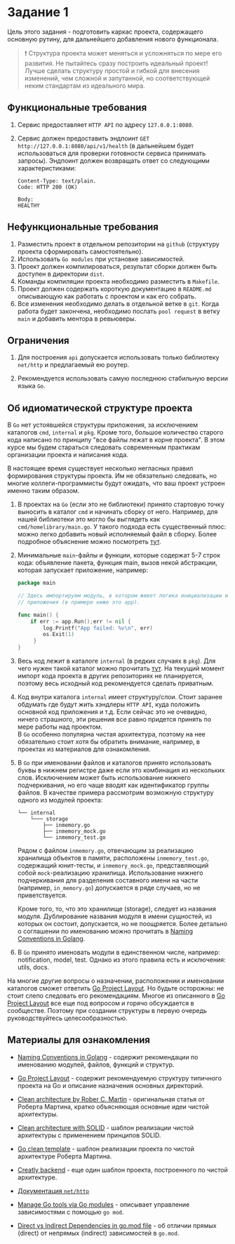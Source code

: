 # Задание 1

Цель этого задания - подготовить каркас проекта, содержащего основную рутину,
для дальнейшего добавления нового функционала.

> :exclamation: Структура проекта может меняться и усложняться по мере его
развития. Не пытайтесь сразу построить идеальный проект! Лучше сделать структуру
простой и гибкой для внесения изменений, чем сложной и запутанной, но
соответствующей неким стандартам из идеального мира.

## Функциональные требования

1. Сервис предоставляет `HTTP API` по адресу `127.0.0.1:8080`.

1. Сервис должен предоставить эндпоинт `GET http://127.0.0.1:8080/api/v1/health`
   (в дальнейшем будет использоваться для проверки готовности сервиса принимать
   запросы). Эндпоинт должен возвращать ответ со следующими характеристиками:

   ```text
   Content-Type: text/plain.
   Code: HTTP 200 (OK)

   Body:
   HEALTHY
   ```

## Нефункциональные требования

1. Разместить проект в отдельном репозитории на `github`
   (структуру проекта сформировать самостоятельно).
1. Использовать `Go modules` при установке зависимостей.
1. Проект должен компилироваться, результат сборки должен быть доступен
   в директории `dist`.
1. Команды компиляции проекта необходимо разместить в `Makefile`.
1. Проект должен содержать короткую документацию в `README.md` описывающую
   как работать с проектом и как его собрать.
1. Все изменения необходимо делать в отдельной ветке в `git`.
   Когда работа будет закончена, необходимо послать `pool request` в ветку `main`
   и добавить ментора в ревьюверы.

## Ограничения

1. Для построения `api` допускается использовать только библиотеку `net/http`
   и предлагаемый ею роутер.

1. Рекомендуется использовать самую последнюю стабильную версии языка `Go`.

## Об идиоматической структуре проекта

В `Go` нет устоявшейся структуры приложения, за исключением каталогов `cmd`,
`internal` и `pkg`. Кроме того, большое количество старого кода написано по
принципу "все файлы лежат в корне проекта". В этом курсе мы будем стараться
следовать современным практикам организации проекта и написания кода.  

В настоящее время существует несколько негласных правил формирования структуры
проекта. Им не обязательно следовать, но многие коллеги-программисты будут
ожидать, что ваш проект устроен именно таким образом.

1. В проектах на `Go` (если это не библиотеки) принято стартовую точку выносить
   в каталог `cmd` и начинать сборку от него. Например, для нашей библиотеки это
   могло бы выглядеть как `cmd/homelibrary/main.go`. У такого подхода есть
   существенный плюс: можно легко добавить новый исполняемый файл в сборку.
   Более подробное объяснение можно посмотреть [тут][structure-why-cmd].

1. Минимальные `main`-файлы и функции, которые содержат 5-7 строк кода:
   объявление пакета, функция main, вызов некой абстракции, которая запускает
   приложение, например:

   ```go
   package main

   // Здесь импортируем модуль, в котором живет логика инициализации и запуска
   // приложения (в примере ниже это app).

   func main() {
       if err := app.Run();err != nil {
           log.Printf("App failed: %v\n", err)
           os.Exit(1)
        }
   }
   ```

1. Весь код лежит в каталоге `internal` (в редких случаях в `pkg`). Для чего
   нужен такой каталог можно прочитать [тут][structure-why-internal]. На текущий
   момент импорт кода проекта в других репозиториях не планируется, поэтому весь
   исходный код рекомендуется сделать приватным.

1. Код внутри каталога `internal` имеет структуру/слои. Стоит заранее обдумать
   где будут жить хэндлеры `HTTP API`, куда положить основной код приложения и
   т.д. Если сейчас это не очевидно, ничего страшного, эти решения все равно
   придется принять по мере работы над проектом.  
   В `Go` особенно популярна чистая архитектура, поэтому на нее обязательно
   стоит хотя бы обратить внимание, например, в проектах из материалов для
   ознакомления.

1. В `Go` при именовании файлов и каталогов принято использовать буквы в
   нижнем регистре даже если это комбинация из нескольких слов. Исключением
   может быть использование нижнего подчеркивания, но его чаще вводят как
   идентификатор группы файлов. В качестве примера рассмотрим возможную структуру
   одного из модулей проекта:

   ```text
   └── internal
       └─── storage
           ├── inmemory.go
           ├── inmemory_mock.go
           └── inmemory_test.go
   ```

   Рядом с файлом `inmemory.go`, отвечающим за реализацию хранилища объектов
   в памяти, расположены `inmemory_test.go`, содержащий юнит-тесты, и
   `inmemory_mock.go`, представляющий собой `mock`-реализацию хранилища.
   Использование нижнего подчеркивания для разделения составного имени на части
   (например, `in_memory.go`) допускается в ряде случаев, но не приветствуется.

   Кроме того, то, что это хранилище (storage), следует из названия модуля.
   Дублирование названия модуля в имени сущностей, из которых он состоит,
   допускается, но не поощряется. Более детально о соглашении по именованию
   можно прочитать в [Naming Conventions in Golang][naming-convention].

1. В `Go` принято именовать модули в единственном числе, например:
   notification, model, test. Однако из этого правила есть и исключения:
   utils, docs.

На многие другие вопросы о назначении, расположении и именовании каталогов сможет
ответить [Go Project Layout][project-layout]. Но будьте осторожны: не стоит слепо
следовать его рекомендациям. Многое из описанного в
[Go Project Layout][project-layout] все еще под вопросом и горячо обсуждается
в сообществе. Поэтому при создании структуры в первую очередь руководствуйтесь
целесообразностью.

## Материалы для ознакомления

- [Naming Conventions in Golang][naming-convention] - содержит рекомендации
  по именованию модулей, файлов, функций и структур.

- [Go Project Layout](https://github.com/golang-standards/project-layout) -
  содержит рекомендуемую структуру типичного проекта на Go и описание назначения
  основных директорий.

- [Clean architecture by Rober C. Martin][clean-arch-martin] - оригинальная
  статья от Роберта Мартина, кратко объясняющая основные идеи чистой архитектуры.

- [Clean architecture with SOLID][clean-solid] - шаблон реализации чистой
  архитектуры с применением принципов SOLID.

- [Go clean template](https://github.com/evrone/go-clean-template) -
  шаблон реализации проекта по чистой архитектуре Роберта Мартина.

- [Creatly backend](https://github.com/Creatly/creatly-backend) -
  еще один шаблон проекта, построенного по чистой архитектуре.

- [Документация `net/http`](https://pkg.go.dev/net/http)

- [Manage Go tools via Go modules][go-tools-go-mod] - описывает управление
  зависимостями с помощью `go mod`.

- [Direct vs Indirect Dependencies in go.mod file][go-mod-direct-inderect] -
  об отличии прямых (direct) от непрямых (indirect) зависимостей в `go.mod`.

[structure-why-cmd]: https://github.com/golang-standards/project-layout?tab=readme-ov-file#cmd
[structure-why-internal]: https://github.com/golang-standards/project-layout?tab=readme-ov-file#internal
[project-layout]: https://github.com/golang-standards/project-layout
[naming-convention]: https://www.mohitkhare.com/blog/go-naming-conventions/
[clean-arch-martin]: https://blog.cleancoder.com/uncle-bob/2011/11/22/Clean-Architecture.html
[clean-solid]: https://github.com/DoWithLogic/golang-clean-architecture
[go-tools-go-mod]: https://marcofranssen.nl/manage-go-tools-via-go-modules
[go-mod-direct-inderect]: https://golangbyexample.com/direct-indirect-dependency-module-go/

